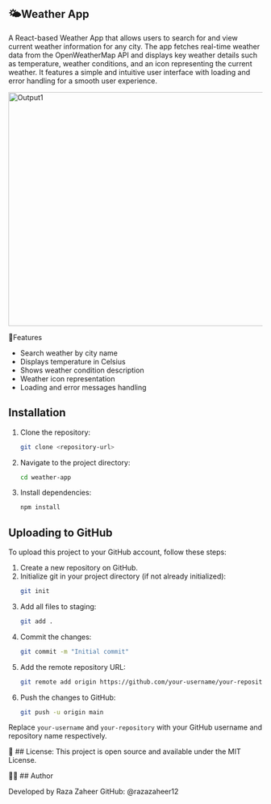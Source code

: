 ## 🌤️Weather App

A React-based Weather App that allows users to search for and view current weather information for any city. The app fetches real-time weather data from the OpenWeatherMap API and displays key weather details such as temperature, weather conditions, and an icon representing the current weather. It features a simple and intuitive user interface with loading and error handling for a smooth user experience.

<img width="1036" height="463" alt="Output1" src="https://github.com/user-attachments/assets/8562ffc8-62bf-4547-b285-c733fd0e2c5d" />



🚀Features

- Search weather by city name
- Displays temperature in Celsius
- Shows weather condition description
- Weather icon representation
- Loading and error messages handling

## Installation

1. Clone the repository:
   ```bash
   git clone <repository-url>
   ```
2. Navigate to the project directory:
   ```bash
   cd weather-app
   ```
3. Install dependencies:
   ```bash
   npm install

## Uploading to GitHub

To upload this project to your GitHub account, follow these steps:

1. Create a new repository on GitHub.
2. Initialize git in your project directory (if not already initialized):
   ```bash
   git init
   ```
3. Add all files to staging:
   ```bash
   git add .
   ```
4. Commit the changes:
   ```bash
   git commit -m "Initial commit"
   ```
5. Add the remote repository URL:
   ```bash
   git remote add origin https://github.com/your-username/your-repository.git
   ```
6. Push the changes to GitHub:
   ```bash
   git push -u origin main
   ```

Replace `your-username` and `your-repository` with your GitHub username and repository name respectively.

📜 ## License:
This project is open source and available under the MIT License.   

👨‍💻 ## Author

Developed by Raza Zaheer
GitHub: @razazaheer12
   
